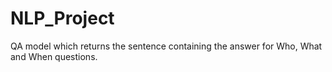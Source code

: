 # NLP_Project
QA model which returns the sentence containing the answer for Who, What and When questions.

